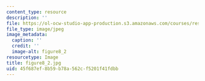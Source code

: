 ```yaml
---
content_type: resource
description: ''
file: https://ol-ocw-studio-app-production.s3.amazonaws.com/courses/res-8-005-vibrations-and-waves-problem-solving-fall-2012/45f687ef8b59b78a562cf5201f41fdbb_figure8_2.jpg
file_type: image/jpeg
image_metadata:
  caption: ''
  credit: ''
  image-alt: figure8_2
resourcetype: Image
title: figure8_2.jpg
uid: 45f687ef-8b59-b78a-562c-f5201f41fdbb
---
```

